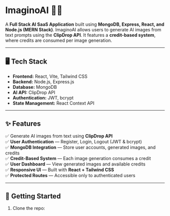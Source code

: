 # ImaginoAI 🚀🎨

A **Full Stack AI SaaS Application** built using **MongoDB, Express, React, and Node.js (MERN Stack)**. ImaginoAI allows users to generate AI images from text prompts using the **ClipDrop API**. It features a **credit-based system**, where credits are consumed per image generation.

---

## 🖥️ Tech Stack

- **Frontend:** React, Vite, Tailwind CSS  
- **Backend:** Node.js, Express.js  
- **Database:** MongoDB  
- **AI API:** ClipDrop API  
- **Authentication:** JWT, bcrypt  
- **State Management:** React Context API  

---

## ✨ Features

✅ Generate AI images from text using **ClipDrop API**  
✅ **User Authentication** — Register, Login, Logout (JWT & bcrypt)  
✅ **MongoDB Integration** — Store user accounts, generated images, and credits  
✅ **Credit-Based System** — Each image generation consumes a credit  
✅ **User Dashboard** — View generated images and available credits  
✅ **Responsive UI** — Built with **React + Tailwind CSS**  
✅ **Protected Routes** — Accessible only to authenticated users  

---

## 🚀 Getting Started

1. Clone the repo:

```bash

